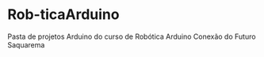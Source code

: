 # Rob-ticaArduino
Pasta de projetos Arduino do curso de Robótica Arduino Conexão do Futuro Saquarema
